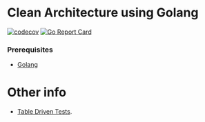 # Clean Architecture using Golang

[![codecov](https://codecov.io/gh/julioc98/cleanarch/branch/master/graph/badge.svg?token=M79ED7IU7W)](https://codecov.io/gh/julioc98/cleanarch)
[![Go Report Card](https://goreportcard.com/badge/github.com/julioc98/cleanarch)](https://goreportcard.com/report/github.com/julioc98/cleanarch)

### Prerequisites

* [Golang](https://github.com/golang/go)

# Other info

- [Table Driven Tests](https://github.com/golang/go/wiki/TableDrivenTests).

